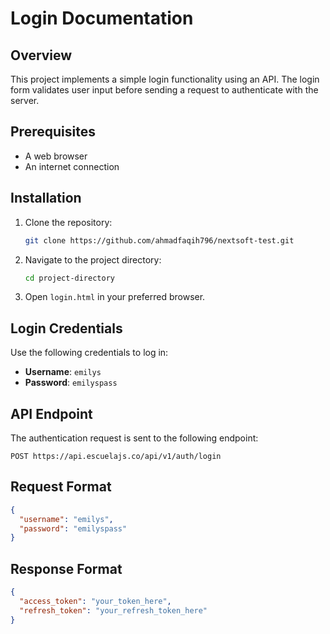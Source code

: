 # Login Documentation

## Overview
This project implements a simple login functionality using an API. The login form validates user input before sending a request to authenticate with the server.

## Prerequisites
- A web browser
- An internet connection

## Installation
1. Clone the repository:
   ```sh
   git clone https://github.com/ahmadfaqih796/nextsoft-test.git
   ```
2. Navigate to the project directory:
   ```sh
   cd project-directory
   ```
3. Open `login.html` in your preferred browser.

## Login Credentials
Use the following credentials to log in:
- **Username**: `emilys`
- **Password**: `emilyspass`

## API Endpoint
The authentication request is sent to the following endpoint:
```
POST https://api.escuelajs.co/api/v1/auth/login
```

## Request Format
```json
{
  "username": "emilys",
  "password": "emilyspass"
}
```

## Response Format
```json
{
  "access_token": "your_token_here",
  "refresh_token": "your_refresh_token_here"
}
```

